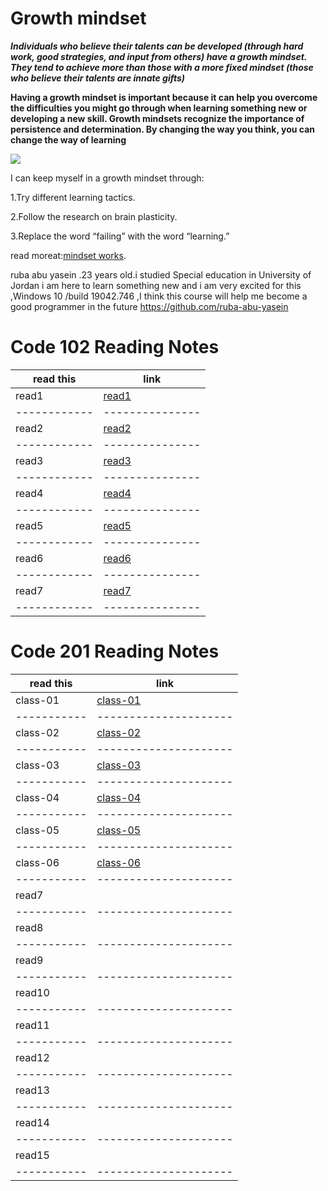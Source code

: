 # Growth mindset

**_Individuals who believe their talents can be developed (through hard work, good strategies, and input from others) have a growth mindset. They tend to achieve more than those with a more fixed mindset (those who believe their talents are innate gifts)_**

**Having a growth mindset is important because it can help you overcome the difficulties you might go through when learning something new or developing a new skill. Growth mindsets recognize the importance of persistence and determination. By changing the way you think, you can change the way of learning**

![](https://encrypted-tbn0.gstatic.com/images?q=tbn:ANd9GcTybTGDjYEHARIwIFLN3I3M-ydi9FaowEv9Ow&usqp=CAU)

I can keep myself in a growth mindset through:

1.Try different learning tactics.

2.Follow the research on brain plasticity.

3.Replace the word “failing” with the word “learning.”

read moreat:[mindset works](https://www.mindsetworks.com/science/).

ruba abu yasein .23 years old.i studied Special education in University of Jordan i am here to learn something new and i am very excited for this ,Windows 10 /build 19042.746 ,I think this course will help me become a good programmer in the future
https://github.com/ruba-abu-yasein

# Code 102 Reading Notes

| read this    | link            |
| ------------ | --------------- |
| read1        | [read1](read1)  |
| ------------ | --------------- |
| read2        | [read2](read2)  |
| ------------ | --------------- |
| read3        | [read3](read3)  |
| ------------ | --------------- |
| read4        | [read4](read4)  |
| ------------ | --------------- |
| read5        | [read5](read5)  |
| ------------ | --------------- |
| read6        | [read6](read6)  |
| ------------ | --------------- |
| read7        | [read7](read7)  |
| ------------ | --------------- |

# Code 201 Reading Notes

| read this   | link                  |
| ----------- | --------------------- |
| class-01    | [class-01](class-01)  |
| ----------- | --------------------- |
| class-02    | [class-02](class-02)  |
| ----------- | --------------------- |
| class-03    | [class-03](class-03)  |
| ----------- | --------------------- |
| class-04    | [class-04](class-04)  |
| ----------- | --------------------- |
| class-05    | [class-05](class-05)  |
| ----------- | --------------------- |
| class-06    | [class-06](class-06)  |
| ----------- | --------------------- |
| read7       | []()                  |
| ----------- | --------------------- |
| read8       | []()                  |
| ----------- | --------------------- |
| read9       | []()                  |
| ----------- | --------------------- |
| read10      | []()                  |
| ----------- | --------------------- |
| read11      | []()                  |
| ----------- | --------------------- |
| read12      | []()                  |
| ----------- | --------------------- |
| read13      | []()                  |
| ----------- | --------------------- |
| read14      | []()                  |
| ----------- | --------------------- |
| read15      | []()                  |
| ----------- | --------------------- |
